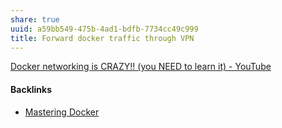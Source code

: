 ```yaml
---
share: true
uuid: a59bb549-475b-4ad1-bdfb-7734cc49c999
title: Forward docker traffic through VPN
---
```

[Docker networking is CRAZY!! (you NEED to learn it) - YouTube](https://www.youtube.com/watch?v=bKFMS5C4CG0&list=PLIhvC56v63IJlnU4k60d0oFIrsbXEivQo&index=4)




#### Backlinks

* [Mastering Docker](/a00212a5-a743-4dfe-a796-eb8c0bb65233)